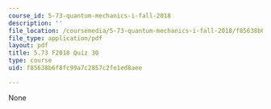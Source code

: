 ```yaml
---
course_id: 5-73-quantum-mechanics-i-fall-2018
description: ''
file_location: /coursemedia/5-73-quantum-mechanics-i-fall-2018/f85638b6f8fc99a7c2857c2fe1ed8aee_MIT5_73F18_quiz30.pdf
file_type: application/pdf
layout: pdf
title: 5.73 F2018 Quiz 30
type: course
uid: f85638b6f8fc99a7c2857c2fe1ed8aee

---
```

None